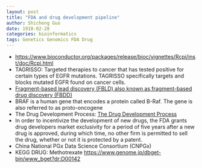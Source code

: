 ```yaml
---
layout: post
title: "FDA and drug development pipeline"
author: Shicheng Guo
date: 1918-02-28
categories: bioinformatics
tags: Genetics Genomics FDA Drug
---
```

* https://www.bioconductor.org/packages/release/bioc/vignettes/Rcpi/inst/doc/Rcpi.html
* TAGRISSO: Targeted therapies to cancer that has tested positive for certain types of EGFR mutations. TAGRISSO specifically targets and blocks mutated EGFR found on cancer cells.
* [Fragment-based lead discovery (FBLD) also known as fragment-based drug discovery (FBDD)](https://en.wikipedia.org/wiki/Fragment-based_lead_discovery)
* BRAF is a human gene that encodes a protein called B-Raf. The gene is also referred to as proto-oncogene 
* The Drug Development Process: [The Drug Development Process](https://www.fda.gov/patients/learn-about-drug-and-device-approvals/drug-development-process)
* In order to incentivize the development of new drugs, the FDA grants drug developers market exclusivity for a period of five years after a new drug is approved, during which time, no other firm is permitted to sell the drug, whether or not it is protected by a patent.
* China National PGx Data Science Consortium (CNPGx)
* KEGG DRUG: Methotrexate	https://www.genome.jp/dbget-bin/www_bget?dr:D00142
